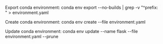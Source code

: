 Export conda environment:
conda env export --no-builds | grep -v "^prefix: " > environment.yaml

Create conda environment:
conda env create --file environment.yaml

Update conda environment:
conda env update --name flask --file environment.yaml --prune

